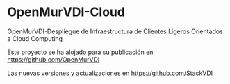 OpenMurVDI-Cloud
================

OpenMurVDI-Despliegue de Infraestructura de Clientes Ligeros Orientados a Cloud Computing

Este proyecto se ha alojado para su publicación en  https://github.com/OpenMurVDI

Las nuevas versiones y actualizaciones en https://github.com/StackVDI
